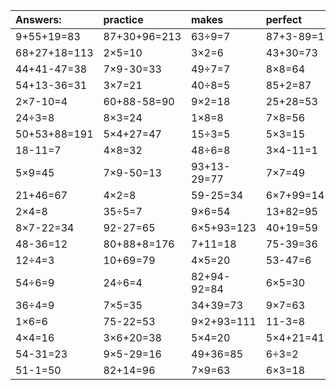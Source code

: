 | Answers: | practice | makes | perfect | ! |
| :--- | :--- | :--- | :--- | :--- |
| 9+55+19=83 | 87+30+96=213 | 63÷9=7 | 87+3-89=1 | 3×6-12=6 | 
| 68+27+18=113 | 2×5=10 | 3×2=6 | 43+30=73 | 9×8=72 | 
| 44+41-47=38 | 7×9-30=33 | 49÷7=7 | 8×8=64 | 2×2=4 | 
| 54+13-36=31 | 3×7=21 | 40÷8=5 | 85+2=87 | 4×9=36 | 
| 2×7-10=4 | 60+88-58=90 | 9×2=18 | 25+28=53 | 4×7=28 | 
| 24÷3=8 | 8×3=24 | 1×8=8 | 7×8=56 | 4×6=24 | 
| 50+53+88=191 | 5×4+27=47 | 15÷3=5 | 5×3=15 | 3×8=24 | 
| 18-11=7 | 4×8=32 | 48÷6=8 | 3×4-11=1 | 8×6+93=141 | 
| 5×9=45 | 7×9-50=13 | 93+13-29=77 | 7×7=49 | 4×5+15=35 | 
| 21+46=67 | 4×2=8 | 59-25=34 | 6×7+99=141 | 86+42+87=215 | 
| 2×4=8 | 35÷5=7 | 9×6=54 | 13+82=95 | 9×3-11=16 | 
| 8×7-22=34 | 92-27=65 | 6×5+93=123 | 40+19=59 | 61+25=86 | 
| 48-36=12 | 80+88+8=176 | 7+11=18 | 75-39=36 | 27÷9=3 | 
| 12÷4=3 | 10+69=79 | 4×5=20 | 53-47=6 | 98-77=21 | 
| 54÷6=9 | 24÷6=4 | 82+94-92=84 | 6×5=30 | 64-19=45 | 
| 36÷4=9 | 7×5=35 | 34+39=73 | 9×7=63 | 7+90=97 | 
| 1×6=6 | 75-22=53 | 9×2+93=111 | 11-3=8 | 3×3=9 | 
| 4×4=16 | 3×6+20=38 | 5×4=20 | 5×4+21=41 | 8×5=40 | 
| 54-31=23 | 9×5-29=16 | 49+36=85 | 6÷3=2 | 84-65=19 | 
| 51-1=50 | 82+14=96 | 7×9=63 | 6×3=18 | 3×9=27 | 
